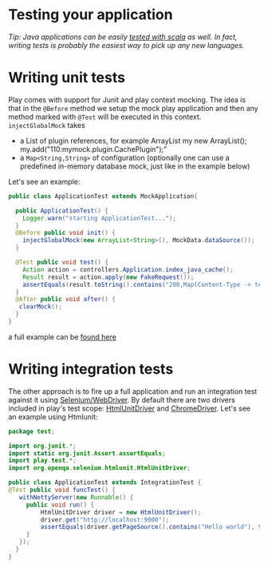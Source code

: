 # Testing your application

_Tip: Java applications can be easily [tested with scala](https://github.com/playframework/Play20/wiki/Scalatest) as well. In fact, writing tests is probably the easiest way to pick up any new languages._

# Writing unit tests
Play comes with support for Junit and play context mocking. The idea is that in the `@Before` method we setup the mock play application and then any method marked with `@Test` will be executed in this context. `injectGlobalMock` takes
- a List of plugin references, for example ArrayList<String> my new ArrayList<String>(); my.add("110:mymock.plugin.CachePlugin");"
- a `Map<String,String>` of configuration (optionally one can use a predefined in-memory database mock, just like in the example below)


Let's see an example:
```java
public class ApplicationTest extends MockApplication{

  public ApplicationTest() {
    Logger.warn("starting ApplicationTest...");
  }
  @Before public void init() {
    injectGlobalMock(new ArrayList<String>(), MockData.dataSource());
  }

  @Test public void test() {
    Action action = controllers.Application.index_java_cache();
    Result result = action.apply(new FakeRequest());
    assertEquals(result.toString().contains("200,Map(Content-Type -> text/html"),true);
  }
  @After public void after() {
   clearMock();
  }
}
```
a full example can be [found here](https://github.com/playframework/Play20/blob/master/framework/integrationtest/test/ApplicationTest.java)

# Writing integration tests

The other approach is to fire up a full application and run an integration test against it using [Selenium/WebDriver](http://seleniumhq.org/docs/03_webdriver.html). By default there are two drivers included in play's test scope: [HtmlUnitDriver](http://seleniumhq.org/docs/03_webdriver.html#htmlunit-driver) and [ChromeDriver](http://code.google.com/p/selenium/wiki/ChromeDriver). Let's see an example using Htmlunit:

```java
package test;

import org.junit.*;
import static org.junit.Assert.assertEquals;
import play.test.*;
import org.openqa.selenium.htmlunit.HtmlUnitDriver;

public class ApplicationTest extends IntegrationTest {
@Test public void funcTest() {
   withNettyServer(new Runnable() {
     public void run() {
         HtmlUnitDriver driver = new HtmlUnitDriver();
         driver.get("http://localhost:9000");
         assertEquals(driver.getPageSource().contains("Hello world"), true);
     }
   });
  }
}
```
